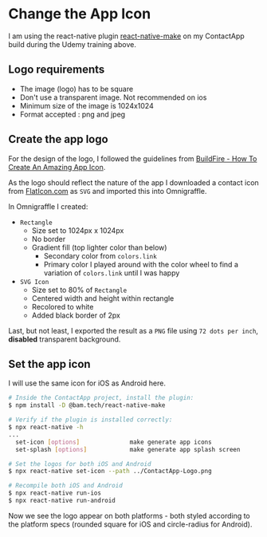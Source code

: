 # Change the App Icon

I am using the react-native plugin [react-native-make](https://github.com/bamlab/react-native-make) on my ContactApp build during the Udemy training above.

## Logo requirements

* The image (logo) has to be square
* Don't use a transparent image. Not recommended on ios
* Minimum size of the image is 1024x1024
* Format accepted : png and jpeg

## Create the app logo

For the design of the logo, I followed the guidelines from [BuildFire - How To Create An Amazing App Icon](https://buildfire.com/create-amazing-app-icon/).

As the logo should reflect the nature of the app I downloaded a contact icon from [FlatIcon.com](https://www.flaticon.com/free-icon/contact-book_2427205?term=contacts&page=1&position=3) as `SVG` and imported this into Omnigraffle.

In Omnigraffle I created:

* `Rectangle`
  * Size set to 1024px x 1024px
  * No border
  * Gradient fill (top lighter color than below)
    * Secondary color from `colors.link`
    * Primary color I played around with the color wheel to find a variation of `colors.link` until I was happy
* `SVG Icon`
  * Size set to 80% of `Rectangle`
  * Centered width and height within rectangle
  * Recolored to white
  * Added black border of 2px

Last, but not least, I exported the result as a `PNG` file using `72 dots per inch`, **disabled** transparent background.

## Set the app icon

I will use the same icon for iOS as Android here.

~~~bash
# Inside the ContactApp project, install the plugin:
$ npm install -D @bam.tech/react-native-make

# Verify if the plugin is installed correctly:
$ npx react-native -h
...
  set-icon [options]              make generate app icons
  set-splash [options]            make generate app splash screen

# Set the logos for both iOS and Android
$ npx react-native set-icon --path ../ContactApp-Logo.png

# Recompile both iOS and Android
$ npx react-native run-ios
$ npx react-native run-android
~~~

Now we see the logo appear on both platforms - both styled according to the platform specs (rounded square for iOS and circle-radius for Android).
